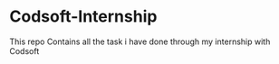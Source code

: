 # Codsoft-Internship
This repo Contains all the task i have done through my internship with Codsoft
